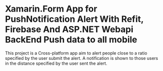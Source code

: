 # Xamarin.Form App for PushNotification Alert With Refit, Firebase And ASP.NET Webapi BackEnd Push data to all mobile

This project is a Cross-platform app aim to alert people close to a ratio specified by the user submit the alert. A notification is shown to those users in the distance specified by the user sent the alert.
